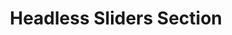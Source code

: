 ---
cascade:
- build:
    list: local
    publishResources: false
    render: never
title: Headless Sliders Section
---